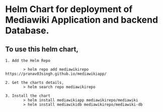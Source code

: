 # Helm Chart for deployment of Mediawiki Application and backend Database.

## To use this helm chart,
    1. Add the Helm Repo

            > helm repo add mediawikirepo https://pranav03singh.github.io/mediawikiapp/

    2. Get the charts details,
            > helm search repo mediawikirepo

    3. Install the chart
            > helm install mediawikiapp mediawikirepo/mediawiki
            > helm install mediawikidb mediawikirepo/mediawiki-db